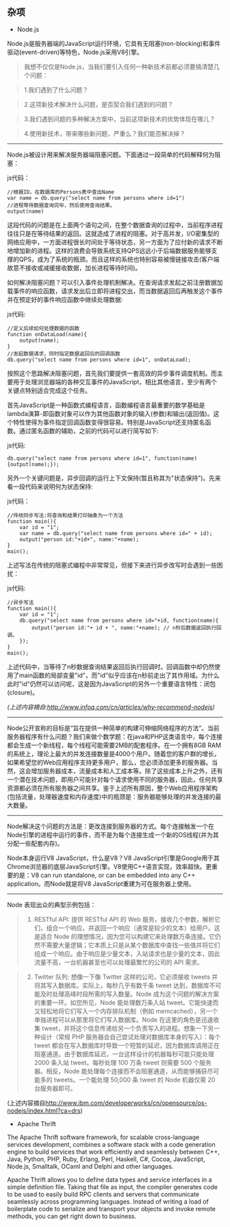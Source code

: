 ## 杂项

- Node.js

Node.js是服务器端的JavaScript运行环境，它具有无阻塞(non-blocking)和事件驱动(event-driven)等特色，Node.js采用V8引擎。

> 我想不仅仅是Node.js，当我们要引入任何一种新技术前都必须要搞清楚几个问题：

> 1.我们遇到了什么问题？

> 2.这项新技术解决什么问题，是否契合我们遇到的问题？

> 3.我们遇到问题的多种解决方案中，当前这项新技术的优势体现在哪儿？

> 4.使用新技术，带来哪些新问题，严重么？我们能否解决掉？

----

Node.js被设计用来解决服务器端阻塞问题。下面通过一段简单的代码解释何为阻塞：

js代码：

	//根据ID，在数据库的Persons表中查出Name
	var name = db.query("select name from persons where id=1")
	//进程等待数据查询完毕，然后使用查询结果。
	output(name)

这段代码的问题是在上面两个语句之间，在整个数据查询的过程中，当前程序进程往往只是在等待结果的返回。这就造成了进程的阻塞。对于高并发，I/O密集型的网络应用中，一方面进程很长时间处于等待状态，另一方面为了应付新的请求不断地增加新的进程。这样的浪费会导致系统支持QPS远远小于后端数据服务能够支撑的QPS，成为了系统的瓶颈。而且这样的系统也特别容易被慢链接攻击(客户端故意不接收或减缓接收数据，加长进程等待时间)。

如何解决阻塞问题？可以引入事件处理机制解决。在查询请求发起之前注册数据加载事件的响应函数，请求发出后立即将进程交出，而当数据返回后再触发这个事件并在预定好的事件响应函数中继续处理数据:

js代码:

	//定义后续如何处理数据的函数
	function onDataLoad(name){
		output(name);	
	}
	//发起数据请求，同时指定数据返回后的回调函数
	db.query("select name from persons where id=1", onDataLoad);

按照这个思路解决阻塞问题，首先我们要提供一套高效的异步事件调度机制。而主要用于处理浏览器端的各种交互事件的JavaScript，相比其他语言，至少有两个关键点特别适合完成这个任务。

首先JavaScript是一种函数式编程语言，函数编程语言最重要的数学基础是lambda演算-即函数对象可以作为其他函数对象的输入(参数)和输出(返回值)。这个特性使得为事件指定回调函数变得很容易。特别是JavaScript还支持匿名函数。通过匿名函数的辅助，之前的代码可以进行简写如下:

js代码:

	db.query("select name from persons where id=1", function(name){output(name);});

另外一个关键问题是，异步回调的运行上下文保持(暂且称其为"状态保持")。先来看一段代码来说明何为状态保持:

js代码：
	
	//传统同步写法:将查询和结果打印抽象为一个方法
	function main(){
		var id = "1";
		var name = db.query("select name from persons where id=" + id);
		output("person id:"+id+", name:"+name);
	}
	main();

上述写法在传统的阻塞式编程中非常常见，但接下来进行异步改写时会遇到一些困扰：

js代码:

	//异步写法
	function main(){
		var id = "1";
		db.query("select name from persons where id="+id, function(name){
			output("person id:"+ id + ", name:"+name); // n秒后数据返回执行回调。		
		});
	}
	main();

上述代码中，当等待了n秒数据查询结果返回后执行回调时。回调函数中却仍然使用了main函数的局部变量"id"，而"id"似乎应该在n秒前走出了其作用域。为什么此时"id"仍然可以访问呢，这是因为JavaScript的另外一个重要语言特性：闭包(closure)。

*(上述内容摘自:<http://www.infoq.com/cn/articles/why-recommend-nodejs>)*

----

Node公开宣称的目标是“旨在提供一种简单的构建可伸缩网络程序的方法”。当前服务器程序有什么问题？我们来做个数学题：在java和PHP这类语言中，每个连接都会生成一个新线程，每个线程可能需要2MB的配套程序。在一个拥有8GB RAM的系统上，理论上最大的并发连接数量是4000个用户。随着您的客户群的增长，如果希望您的Web应用程序支持更多用户，那么，您必须添加更多的服务器。当然，这会增加服务器成本，流量成本和人工成本等。除了这些成本上升之外，还有一个潜在技术问题，即用户可能针对每个请求使用不同的服务器，因此，任何共享资源都必须在所有服务器之间共享。鉴于上述所有原因，整个Web应用程序架构(包括流量，处理器速度和内存速度)中的瓶颈是：服务器能够处理的并发连接的最大数量。

----

Node解决这个问题的方法是：更改连接到服务器的方式。每个连接触发一个在Node引擎的进程中运行的事件，而不是为每个连接生成一个新的OS线程(并为其分配一些配套内存)。

Node本身运行V8 JavaScript，什么是V8？V8 JavaScript引擎是Google用于其Chrome浏览器的底层JavaScript引擎。V8使用C++语言实现，效率超快。更重要的是：V8 can run standalone, or can be embedded into any C++ application。而Node就是将V8 JavaScript重建为可在服务器上使用。

-----

Node 表现出众的典型示例包括：

> 1. RESTful API: 提供 RESTful API 的 Web 服务，接收几个参数，解析它们，组合一个响应，并返回一个响应（通常是较少的文本）给用户。这是适合 Node 的理想情况，因为您可以构建它来处理数万条连接。它仍然不需要大量逻辑；它本质上只是从某个数据库中查找一些值并将它们组成一个响应。由于响应是少量文本，入站请求也是少量的文本，因此流量不高，一台机器甚至也可以处理最繁忙的公司的 API 需求。

> 2. Twitter 队列: 想像一下像 Twitter 这样的公司，它必须接收 tweets 并将其写入数据库。实际上，每秒几乎有数千条 tweet 达到，数据库不可能及时处理高峰时段所需的写入数量。Node 成为这个问题的解决方案的重要一环。如您所见，Node 能处理数万条入站 tweet。它能快速而又轻松地将它们写入一个内存排队机制（例如 memcached），另一个单独进程可以从那里将它们写入数据库。Node 在这里的角色是迅速收集 tweet，并将这个信息传递给另一个负责写入的进程。想象一下另一种设计（常规 PHP 服务器会自己尝试处理对数据库本身的写入）：每个 tweet 都会在写入数据库时导致一个短暂的延迟，因为数据库调用正在阻塞通道。由于数据库延迟，一台这样设计的机器每秒可能只能处理 2000 条入站 tweet。每秒处理 100 万条 tweet 则需要 500 个服务器。相反，Node 能处理每个连接而不会阻塞通道，从而能够捕获尽可能多的 tweets。一个能处理 50,000 条 tweet 的 Node 机器仅需 20 台服务器即可。

(上述内容摘自<http://www.ibm.com/developerworks/cn/opensource/os-nodejs/index.html?ca=drs>)

- Apache Thrift

The Apache Thrift software framework, for scalable cross-language services development, combines a software stack with a code generation engine to build services that work efficiently and seamlessly between C++, Java, Python, PHP, Ruby, Erlang, Perl, Haskell, C#, Cocoa, JavaScript, Node.js, Smalltalk, OCaml and Delphi and other languages.

Apache Thrift allows you to define data types and service interfaces in a simple definition file. Taking that file as input, the compiler generates code to be used to easily build RPC clients and servers that communicate seamlessly across programming languages. Instead of writing a load of boilerplate code to serialize and transport your objects and invoke remote methods, you can get right down to business.
